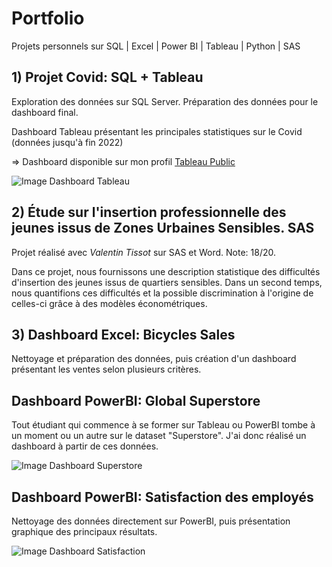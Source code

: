 # Portfolio

Projets personnels sur SQL | Excel | Power BI | Tableau | Python | SAS


## 1) Projet Covid: SQL + Tableau

Exploration des données sur SQL Server.
Préparation des données pour le dashboard final. 

Dashboard Tableau présentant les principales statistiques sur le Covid (données jusqu'à fin 2022)

=> Dashboard disponible sur mon profil [Tableau Public](https://public.tableau.com/app/profile/xavier.g1335)

![Image Dashboard Tableau](https://user-images.githubusercontent.com/62169499/224580993-1429f766-1a39-481e-a07d-0351d7dfd9d6.PNG)

## 2) Étude sur l'insertion professionnelle des jeunes issus de Zones Urbaines Sensibles. SAS

Projet réalisé avec _Valentin Tissot_ sur SAS et Word. Note: 18/20.

Dans ce projet, nous fournissons une description statistique des difficultés d'insertion des jeunes issus de quartiers sensibles. 
Dans un second temps, nous quantifions ces difficultés et la possible discrimination à l'origine de celles-ci grâce à des modèles économétriques.

## 3) Dashboard Excel: Bicycles Sales

Nettoyage et préparation des données, puis création d'un dashboard présentant les ventes selon plusieurs critères.


## Dashboard PowerBI: Global Superstore

Tout étudiant qui commence à se former sur Tableau ou PowerBI tombe à un moment ou un autre sur le dataset "Superstore".
J'ai donc réalisé un dashboard à partir de ces données.

![Image Dashboard Superstore](https://user-images.githubusercontent.com/62169499/224581669-bff221f4-8195-4f27-9207-ece94f209483.png)


## Dashboard PowerBI: Satisfaction des employés

Nettoyage des données directement sur PowerBI, puis présentation graphique des principaux résultats.

![Image Dashboard Satisfaction](https://user-images.githubusercontent.com/62169499/224582072-3dc2e5ee-9af7-4123-9c5f-cfc3996d117f.png)


